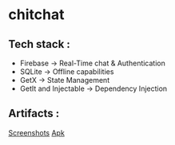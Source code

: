 # chitchat

## Tech stack :
- Firebase -> Real-Time chat & Authentication
- SQLite -> Offline capabilities
- GetX -> State Management
- GetIt and Injectable -> Dependency Injection

## Artifacts :
[Screenshots](https://github.com/zuludin04/chitchat/tree/main/ss)
[Apk](https://github.com/zuludin04/chitchat/blob/main/apk/chitchat.apk)

